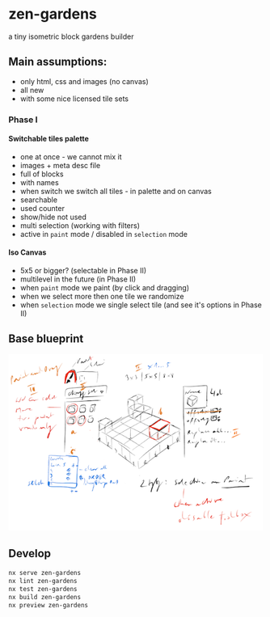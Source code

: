 # zen-gardens

a tiny isometric block gardens builder

## Main assumptions:
- only html, css and images (no canvas)
- all new
- with some nice licensed tile sets

### Phase I

#### Switchable tiles palette
- one at once - we cannot mix it
- images + meta desc file
- full of blocks
- with names
- when switch we switch all tiles - in palette and on canvas
- searchable
- used counter
- show/hide not used
- multi selection (working with filters)
- active in `paint` mode / disabled in `selection` mode

#### Iso Canvas
- 5x5 or bigger? (selectable in Phase II)
- multilevel in the future (in Phase II)
- when `paint` mode we paint (by click and dragging)
- when we select more then one tile we randomize
- when `selection` mode we single select tile (and see it's options in Phase II)

## Base blueprint

![Blueprint](blueprint.png)

## Develop

```
nx serve zen-gardens
nx lint zen-gardens
nx test zen-gardens
nx build zen-gardens
nx preview zen-gardens
```
